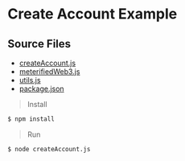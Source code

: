 # Create Account Example

## Source Files

* [createAccount.js](includes/create-account/createAccount.js)
* [meterifiedWeb3.js](includes/create-account/meterifiedWeb3.js)
* [utils.js](includes/create-account/utils.js)
* [package.json](includes/create-account/package.json)

> Install

```bash
$ npm install
```

> Run

```bash
$ node createAccount.js
```
